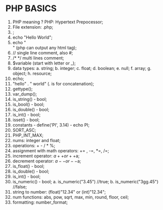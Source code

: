 # PHP BASICS

1. PHP meaning ? PHP: Hypertext Prepocessor;
2. File extension: .php;
3. <?php  ?>;
4. echo "Hello World";
5. echo "<br>" (php can output any html tag);
6. // single line comment, also #;
7. /* */ multi lines comment;
8. $variable (start with letter or _);
9. data types:
  a. string;
  b. integer;
  c. float;
  d. boolean;
  e. null;
  f. array;
  g. object;
  h. resource;
10. echo;
11. "hello" . " world" (. is for concatenation);
12. gettype();
13. var_dump();
14. is_string() - bool;
15. is_bool() - bool;
16. is_double() - bool;
17. is_int() - bool;
18. isset() - bool;
19. constants - define('PI', 3.14) - echo PI;
20. SORT_ASC;
21. PHP_INT_MAX;
22. nums: integer and float;
23. operations: + - / * %;
24. assignment with math operators: += , -=, *=, /=;
25. increment operator: $a++ or ++$a;
26. decrement operator: $a-- or --$a;
27. is_float() - bool;
28. is_double() - bool;
29. is_int() - bool;
30. is_numeric() - bool;
  a. is_numeric("3.45") //true;
  b. is_numeric("3gg.45") //false;
31. string to number: (float)"12.34" or (int)"12.34";
32. num functions: abs, pow, sqrt, max, min, round, floor, ceil;
33. formatting: number_format;
